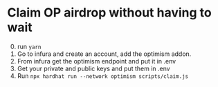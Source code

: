 # Claim OP airdrop without having to wait

0. run `yarn`
1. Go to infura and create an account, add the optimism addon.
2. From infura get the optimism endpoint and put it in .env
3. Get your private and public keys and put them in .env
4. Run `npx hardhat run --network optimism scripts/claim.js`
